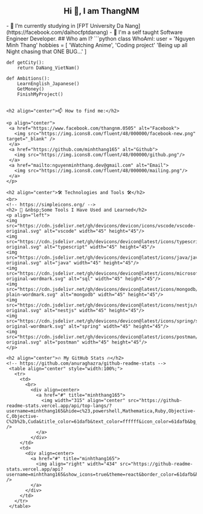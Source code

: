 <h2 align="center">Hi 👋, I am ThangNM  </h2>
- 🔭 I’m currently studying in [FPT University Da Nang](https://facebook.com/daihocfptdanang)
- 🌱 I'm a self taught Software Engineer Developer.
## Who am I?
 ```python
 class WhoAmI:
 	user = 'Nguyen Minh Thang'
	hobbies = [
				'Watching Anime',
				'Coding project'
				'Being up all Night chasing that ONE BUG...'
			]
	
	def getCity():
		return DaNang_VietNam()
	
	def Ambitions():
		LearnEnglish_Japanese()
		GetMoney()
		FinishMyProject()
 ```

 <h2 align="center">📫 How to find me:</h2>

<p align="center">
  <a href="https://www.facebook.com/thangnm.0505" alt="Facebook">
    <img src="https://img.icons8.com/fluent/48/000000/facebook-new.png" target="_blank" />
  </a> 
  <a href="https://github.com/minhthang165" alt="Github">
    <img src="https://img.icons8.com/fluent/48/000000/github.png"/>
  </a> 
  <a href="mailto:nguyenminhthang.dev@gmail.com" alt="Email">
    <img src="https://img.icons8.com/fluent/48/000000/mailing.png"/>
  </a>
</p>

<h2 align="center">🛠 Technologies and Tools 🛠</h2>
<br>
<!-- https://simpleicons.org/ -->
<h2> 🚀 &nbsp;Some Tools I Have Used and Learned</h2>
<p align="left">
<img src="https://cdn.jsdelivr.net/gh/devicons/devicon/icons/vscode/vscode-original.svg" alt="vscode" width="45" height="45"/>
<img src="https://cdn.jsdelivr.net/gh/devicons/devicon@latest/icons/typescript/typescript-original.svg" alt="typescript" width="45" height="45"/>
<img src="https://cdn.jsdelivr.net/gh/devicons/devicon@latest/icons/java/java-original.svg" alt="java" width="45" height="45"/>
<img src="https://cdn.jsdelivr.net/gh/devicons/devicon@latest/icons/microsoftsqlserver/microsoftsqlserver-original-wordmark.svg" alt="sql" width="45" height="45"/>
<img src="https://cdn.jsdelivr.net/gh/devicons/devicon@latest/icons/mongodb/mongodb-plain-wordmark.svg" alt="mongodb" width="45" height="45"/>
<img src="https://cdn.jsdelivr.net/gh/devicons/devicon@latest/icons/nestjs/nestjs-original.svg" alt="nestjs" width="45" height="45"/>
<img src="https://cdn.jsdelivr.net/gh/devicons/devicon@latest/icons/spring/spring-original-wordmark.svg" alt="spring" width="45" height="45"/>
<img src="https://cdn.jsdelivr.net/gh/devicons/devicon@latest/icons/postman/postman-original.svg" alt="postman" width="45" height="45"/>
</p>

 <h2 align="center">🔥 My GitHub Stats 🔥</h2>
 <!-- https://github.com/anuraghazra/github-readme-stats -->
  <table align="center" style="width:100%;">
    <tr>
      <td>
        <br>
          <div align=center>
            <a href="#" title="minhthang165">
              <img width="315" align="center" src="https://github-readme-stats.vercel.app/api/top-langs/?username=minhthang165&hide=c%23,powershell,Mathematica,Ruby,Objective-C,Objective-C%2b%2b,Cuda&title_color=61dafb&text_color=ffffff&icon_color=61dafb&bg_color=20232a&langs_count=8&layout=compact&border_color=61dafb&hide_border=true" />
            </a>
          </div>
      </td>
      <td>
        <div align=center>
          <a href="#" title="minhthang165">
            <img align="right" width="434" src="https://github-readme-stats.vercel.app/api?username=minhthang165&show_icons=true&theme=react&border_color=61dafb&hide_border=true" />
          </a>
        </div>
      </td>
    </tr>
  </table>

